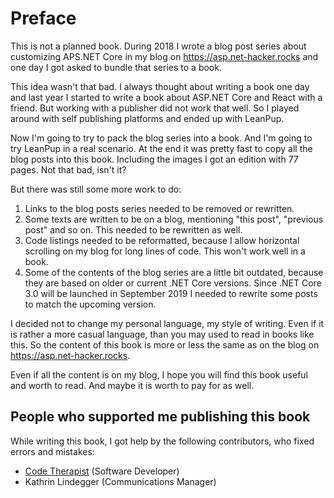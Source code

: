 # Preface

This is not a planned book. During 2018 I wrote a blog post series about customizing APS.NET Core in my blog on https://asp.net-hacker.rocks and one day I got asked to bundle that series to a book. 

This idea wasn't that bad. I always thought about writing a book one day and last year I started to write a book about ASP.NET Core and React with a friend. But  working with a publisher did not work that well. So I played around with self publishing platforms and ended up with LeanPup.

Now I'm going to try to pack the blog series into a book. And I'm going to try LeanPup in a real scenario. At the end it was pretty fast to copy all the blog posts into this book. Including the images I got an edition with 77 pages. Not that bad, isn't it?

But there was still some more work to do:

1. Links to the blog posts series needed to be removed or rewritten.
2. Some texts are written to be on a blog, mentioning "this post", "previous post" and so on. This needed to be rewritten as well.
3. Code listings needed to be reformatted, because I allow horizontal scrolling on my blog for long lines of code. This won't work well in a book.
4. Some of the contents of the blog series are a little bit outdated, because they are based on older or current .NET Core versions. Since .NET Core 3.0 will be launched in September 2019 I needed to rewrite some posts to match the upcoming version.

I decided not to change my personal language, my style of writing. Even if it is rather a more casual language, than you may used to read in books like this. So the content of this book is more or less the same as on the blog on https://asp.net-hacker.rocks.

Even if all the content is on my blog, I hope you will find this book useful and worth to read. And maybe it is worth to pay for as well.

## People who supported me publishing this book

While writing this book, I got help by the following contributors, who fixed errors and mistakes:

* [Code Therapist](https://github.com/codetherapist) (Software Developer)
* Kathrin Lindegger (Communications Manager)
